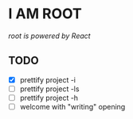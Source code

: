 # I AM ROOT

_root is powered by React_

## TODO
* [x] prettify project -i
* [ ] prettify project -ls
* [ ] prettify project -h
* [ ] welcome with "writing" opening
